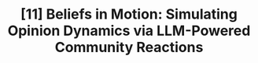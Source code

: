 ---
title: "[11] Beliefs in Motion: Simulating Opinion Dynamics via LLM-Powered Community Reactions"
collection: publications
permalink: /publication/2025-03-beliefs
venue: 'ASONAM 2025'
paperurl: ''
citation: 'Xinyi Liu, Dachun Sun, Dilek Hakkani Tur, Tarek Abdelzaher. (2025). &quot;Beliefs in Motion: Simulating Opinion Dynamics via LLM-Powered Community Reactions.&quot; <i>ASONAM 2025</i>.'
--- 